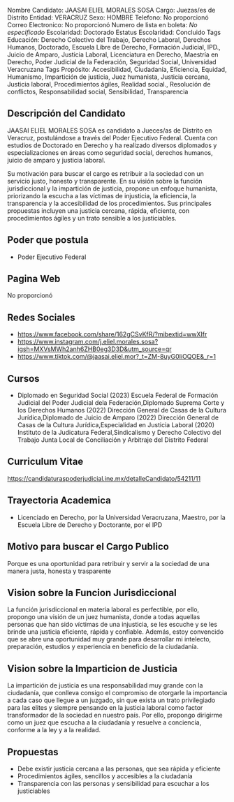 Nombre Candidato: JAASAI ELIEL MORALES SOSA
Cargo: Juezas/es de Distrito
Entidad: VERACRUZ
Sexo: HOMBRE
Telefono: No proporcionó
Correo Electronico: No proporcionó
Numero de lista en boleta: *No especificado*
Escolaridad: Doctorado
Estatus Escolaridad: Concluido
Tags Educación: Derecho Colectivo del Trabajo, Derecho Laboral, Derechos Humanos, Doctorado, Escuela Libre de Derecho, Formación Judicial, IPD., Juicio de Amparo, Justicia Laboral, Licenciatura en Derecho, Maestría en Derecho, Poder Judicial de la Federación, Seguridad Social, Universidad Veracruzana
Tags Propósito: Accesibilidad, Ciudadanía, Eficiencia, Equidad, Humanismo, Impartición de justicia, Juez humanista, Justicia cercana, Justicia laboral, Procedimientos ágiles, Realidad social., Resolución de conflictos, Responsabilidad social, Sensibilidad, Transparencia


## Descripción del Candidato 

JAASAI ELIEL MORALES SOSA es candidato a Jueces/as de Distrito en Veracruz, postulándose a través del Poder Ejecutivo Federal. Cuenta con estudios de Doctorado en Derecho y ha realizado diversos diplomados y especializaciones en áreas como seguridad social, derechos humanos, juicio de amparo y justicia laboral. 

Su motivación para buscar el cargo es retribuir a la sociedad con un servicio justo, honesto y transparente.  En su visión sobre la función jurisdiccional y la impartición de justicia, propone un enfoque humanista, priorizando la escucha a las víctimas de injusticia, la eficiencia, la transparencia y la accesibilidad de los procedimientos. Sus principales propuestas incluyen una justicia cercana, rápida, eficiente, con procedimientos ágiles y un trato sensible a los justiciables.


## Poder que postula

- Poder Ejecutivo Federal


## Pagina Web

No proporcionó


## Redes Sociales

- https://www.facebook.com/share/162gCSvKfR/?mibextid=wwXIfr
- https://www.instagram.com/j.eliel.morales.sosa?igsh=MXVsMWh2anh6ZHB0eg3D3D&utm_source=qr
- https://www.tiktok.com/@jaasai.eliel.mor?_t=ZM-8uyG0IiOQOE&_r=1


## Cursos

- Diplomado en Seguridad Social (2023) Escuela Federal de Formación Judicial del Poder Judicial dela Federación,Diplomado Suprema Corte y los Derechos Humanos (2022) Dirección General de Casas de la Cultura Jurídica,Diplomado de Juicio de Amparo (2022) Dirección General de Casas de la Cultura Jurídica,Especialidad en Justicia Laboral (2020) Instituto de la Judicatura Federal,Sindicalismo y Derecho Colectivo del Trabajo  Junta Local de Conciliación y Arbitraje del Distrito Federal


## Curriculum Vitae

https://candidaturaspoderjudicial.ine.mx/detalleCandidato/54211/11


## Trayectoria Academica

- Licenciado en Derecho, por la Universidad Veracruzana, Maestro, por la Escuela Libre de Derecho y Doctorante, por el IPD


## Motivo para buscar el Cargo Publico

Porque es una oportunidad para retribuir y servir a la sociedad de una manera justa, honesta y trasparente


## Vision sobre la Funcion Jurisdiccional

La función jurisdiccional en materia laboral es perfectible, por ello, propongo una visión de un juez humanista, donde a todas aquellas personas que han sido víctimas de una injusticia, se les escuche y se les brinde una justicia eficiente, rápida y confiable. Además, estoy convencido que se abre una oportunidad muy grande para desarrollar mi intelecto, preparación, estudios y experiencia en beneficio de la ciudadanía.


## Vision sobre la Imparticion de Justicia

La impartición de justicia es una responsabilidad muy grande con la ciudadanía, que conlleva consigo el compromiso de otorgarle la importancia a cada caso que llegue a un juzgado, sin que exista un trato privilegiado para las elites y siempre pensando en la justicia laboral como factor transformador de la sociedad en nuestro país. Por ello, propongo dirigirme como un juez que escucha a la ciudadanía y resuelve a conciencia, conforme a la ley y a la realidad.


## Propuestas

- Debe existir justicia cercana a las personas, que sea rápida y eficiente
- Procedimientos ágiles, sencillos y accesibles a la ciudadanía
- Transparencia con las personas y sensibilidad para escuchar a los justiciables

